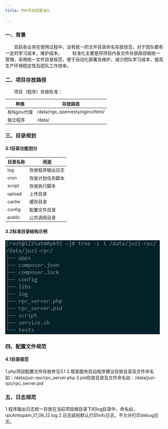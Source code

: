 ```yaml
---
title: PHP项目配置准化

---
```


### **一、背景**

　　目前各业务在使用过程中，没有统一的文件目录命名存放规范，对于团队都有一定的学习成本，维护成本。
　　标准化主要是将项目内各文件存放路径做统一管理，采用统一文件目录规范，便于自动化部署及维护，减少团队学习成本，提高生产环境稳定性及团队工作效率。
  
### **二、项目存放路径**
  
　　项目（程序）存放标准：
  
| 种类        | 存放路径                       |
| ----------- | ------------------------------ |
| 有Nginx代理 | /data/ngx_openresty/nginx/html/ |
| 独立程序    | /data/                         |

### **三、目录规划**

#### **3.1目录功能划分**

| 目录名称 | 用途             |
| -------- | ---------------- |
| log      | 存放程序输出日志 |
| cron     | 存放计划任务脚本 |
| script   | 存放执行脚本     |
| upload   | 上传目录         |
| cache    | 缓存目录         |
| config   | 配置文件目录     |
| public   | 公共调用目录     |

#### **3.2标准目录结构示例**

![enter description here][1]


  [1]: /attachment/images/spd/php-dir.png
  
### **四、配置文件规范**

#### **4.1目录规范**

1.php项目配置文件存放参见3.1
2.框架服务启动程序建议存放目录及文件命名如：/data/juzi-rpc/rpc_server.php
3.pid存放目录及文件命名如：/data/juzi-rpc/rpc_server.pid

### **五、日志规范**
1.程序输出日志统一存放在当前项目根目录下的log目录中，命名如，rpcAntispam_17_08_12.log
2.日志级别默认打印info日志，不允许打印debug日志。
